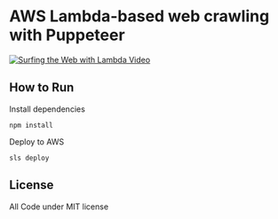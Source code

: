 # AWS Lambda-based web crawling with Puppeteer

[![Surfing the Web with Lambda Video](https://img.youtube.com/vi/fYsnd1mVLEE/0.jpg)](https://www.youtube.com/watch?v=fYsnd1mVLEE)

## How to Run

Install dependencies

`npm install`

Deploy to AWS

`sls deploy`

## License

All Code under MIT license
